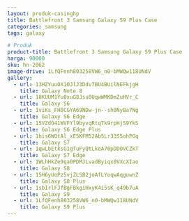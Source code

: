 ```yaml
---
layout: produk-casinghp
title: Battlefront 3 Samsung Galaxy S9 Plus Case
categories: samsung
tags: galaxy

# Produk
product-title: Battlefront 3 Samsung Galaxy S9 Plus Case
harga: 90000
sku: hn-2062
image-drive: 1LfQFenh803258VW6_n0-bMWQw118UNdV
gallery:
  - url: 13HZYuuOX1OJlJ3Ddv7BU4BUilNEFkjgH
    title: Galaxy Note 8
  - url: 18KUUM1Yu0xuG8Jsu8UqwWMKDmZuHVr_C
    title: Galaxy S6
  - url: 1viKs_FH0CGYA69NDw-jn--sh0NyBa7Ng
    title: Galaxy S6 Edge
  - url: 15VZdO41WVFYl9byvqRtqTk9rpHjS9YkS
    title: Galaxy S6 Edge Plus
  - url: 1his6WOtAl_xE5KFM52Ab5Lr33S5ohPGq
    title: Galaxy S7
  - url: 1qwLbEtksG1gTuFyQtLkeA70pDDOVCZkT
    title: Galaxy S7 Edge
  - url: 1WLhHkZe9qa0PDMJLvadByiqx0VXcXIao
    title: Galaxy S8
  - url: 15H6yUoPz5vjZLSB2joAfLYoqwAqguwnZ
    title: Galaxy S8 Plus
  - url: 1sbIrlFJfBgFBkgiHxyK4i5sK_q49b7uA
    title: Galaxy S9
  - url: 1LfQFenh803258VW6_n0-bMWQw118UNdV
    title: Galaxy S9 Plus
---
```

